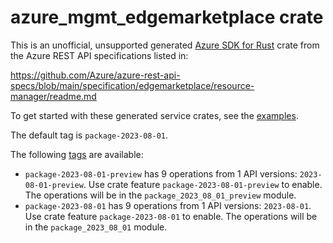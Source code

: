 # azure_mgmt_edgemarketplace crate

This is an unofficial, unsupported generated [Azure SDK for Rust](https://github.com/Azure/azure-sdk-for-rust/tree/legacy) crate from the Azure REST API specifications listed in:

https://github.com/Azure/azure-rest-api-specs/blob/main/specification/edgemarketplace/resource-manager/readme.md

To get started with these generated service crates, see the [examples](https://github.com/Azure/azure-sdk-for-rust/blob/legacy/services/README.md#examples).

The default tag is `package-2023-08-01`.

The following [tags](https://github.com/Azure/azure-sdk-for-rust/blob/legacy/services/tags.md) are available:

- `package-2023-08-01-preview` has 9 operations from 1 API versions: `2023-08-01-preview`. Use crate feature `package-2023-08-01-preview` to enable. The operations will be in the `package_2023_08_01_preview` module.
- `package-2023-08-01` has 9 operations from 1 API versions: `2023-08-01`. Use crate feature `package-2023-08-01` to enable. The operations will be in the `package_2023_08_01` module.